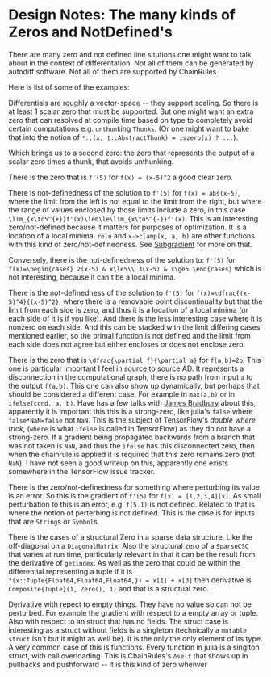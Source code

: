 # Design Notes: The many kinds of Zeros and NotDefined's

There are many zero and not defined line situtions one might want to talk about in the context of differentation.
Not all of them can be generated by autodiff software.
Not all of them are supported by ChainRules.


Here is list of some of the examples:

Differentials are roughly a vector-space -- they support scaling.
So there is at least 1 scalar zero that must be supported.
But one might want an extra zero that can resolved at compile time based on type to completely avoid certain computations e.g. `unthunk`ing `Thunks`.
(Or one might want to bake that into the notion of `*::(x, t::AbstractThunk) = iszero(x) ? ...`).

Which brings us to a second zero:
the zero that represents the output of a scalar zero times a thunk, that avoids unthunking.


There is the zero that is `f'(5)` for ``f(x) = (x-5)^2`` a good clear zero.

There is not-definedness of the solution to `f'(5)` for ``f(x) = abs(x-5)``,
where the limit from the left is not equal to the limit from the right,
but where the range of values enclosed by those limits include a zero,
in this case ``\lim_{x\to5^{+}}f'(x)\le0\le\lim_{x\to5^{-}}f'(x)``.
This is an interesting zero/not-defined because it matters for purposes of optimization.
It is a location of a local minima.
`relu` and `x->clamp(x, a, b)` are other functions with this kind of zero/not-definedness.
See [Subgradient](https://en.wikipedia.org/wiki/Subgradient_method) for more on that.

Conversely, there is the not-definedness of the solution to: `f'(5)` for ``f(x)=\begin{cases}
2(x-5) & x\le5\\
3(x-5) & x\ge5
\end{cases}``
 which is not interesting, because it can't be a local minima.


There is the not-definedness of the solution to `f'(5)` for ``f(x)=\dfrac{(x-5)^4}{(x-5)^2}``,
where there is a removable point discontinuality but that the limit from each side is zero, and thus it is a location of a local minima (or each side of it is if you like).
And there is the less interesting case where it is nonzero on each side.
And this can be stacked with the limit differing cases mentioned earlier, so the primal function is not defined and the limit from each side does not agree but either encloses or does not enclose zero.


There is the zero that is `\dfrac{\partial f}{\partial a}` for ``f(a,b)=2b``.
This one is particular important I feel in source to source AD.
It represents a disconnection in the computational graph, there is no path from input ``a`` to the output ``f(a,b)``.
This one can also show up dynamically, but perhaps that should be considered a different case.
For example in `max(a,b)` or in ``ifelse(cond, a, b)``.
Have has a few talks with [James Bradbury](https://github.com/jekbradbury) about this, apparently it is important this this is a strong-zero, like julia's `false` where `false*NaN=false` not `NaN`.
This is the subject of TensorFlow's _double where trick_, (`where` is what `ifelse` is called in TensorFlow) as they do not have a strong-zero.
If a gradient being propagated backwards from a branch that was not taken is `NaN`, and thus the `ifelse` has this disconnected zero,  then when the chainrule is applied it is required that this zero remains zero (not `NaN`).
I have not seen a good writeup on this, apparently one exists somewhere in the TensorFlow issue tracker.

There is the zero/not-definedness for something where perturbing its value is an error.
So this is the gradient of `f'(5)` for ``f(x) = [1,2,3,4][x]``.
As small perturbation to this is an error, e.g. `f(5.1)` is not defined.
Related to that is where the notion of perterbing is not defined.
This is the case is for inputs that are `String`s or `Symbol`s.

There is the cases of a structural Zero in a sparse data structure.
Like the off-diagonal on a `DiagonalMatrix`.
Also the structural zero of a `SparseCSC` that varies at run time, particularly relevant in that it can be the result from the derivative of `getindex`.
As well as the zero that could be within the differential representing a tuple
if it is ``f(x::Tuple{Float64,Float64,Float64,}) = x[1] + x[3]``
then derivative is `Composite{Tuple}(1, Zero(), 1)` and that is a structual zero.

Derivative with repect to empty things.
They have no value so can not be perturbed.
For example the gradient with respect to a empty array or tuple.
Also with respect to an struct that has no fields.
The struct case is interesting as a struct without fields is a singleton
(technically a `mutable struct` isn't but it might as well be).
It is the only the only element of its type.
A very common case of this is functions.
Every function in julia is a singlton struct, with call overloading.
This is ChainRules's `Δself` that shows up in pullbacks and pushforward -- it is this kind of zero whenver
